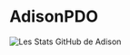 # AdisonPDO
![Les Stats GitHub de Adison](https://github-readme-stats.vercel.app/api?username=AdisonPDO&show_icons=true)
 
